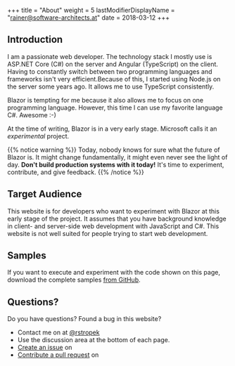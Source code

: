 +++
title = "About"
weight = 5
lastModifierDisplayName = "rainer@software-architects.at"
date = 2018-03-12
+++

## Introduction

I am a passionate web developer. The technology stack I mostly use is ASP.NET Core (C#) on the server and Angular (TypeScript) on the client. Having to constantly switch between two programming languages and frameworks isn't very efficient.Because of this, I started using Node.js on the server some years ago. It allows me to use TypeScript consistently.

Blazor is tempting for me because it also allows me to focus on one programming language. However, this time I can use my favorite language C#. Awesome :-)

At the time of writing, Blazor is in a very early stage. Microsoft calls it an *experimental* project.

{{% notice warning %}}
Today, nobody knows for sure what the future of Blazor is. It might change fundamentally, it might even never see the light of day. **Don't build production systems with it today!** It's time to experiment, contribute, and give feedback.
{{% /notice %}}

## Target Audience

This website is for developers who want to experiment with Blazor at this early stage of the project. It assumes that you have background knowledge in client- and server-side web development with JavaScript and C#. This website is not well suited for people trying to start web development.

## Samples

If you want to execute and experiment with the code shown on this page, download the complete samples [from GitHub](https://github.com/software-architects/learn-blazor/tree/master/samples).

## Questions?

Do you have questions? Found a bug in this website?

* Contact me on <i class='fa fa-twitter'></i> at [@rstropek](https://twitter.com/rstropek)
* Use the discussion area at the bottom of each page.
* [Create an issue](https://github.com/software-architects/learn-blazor/issues) on <i class='fa fa-github'></i>
* [Contribute a pull request](https://github.com/software-architects/learn-blazor) on <i class='fa fa-github'></i>
